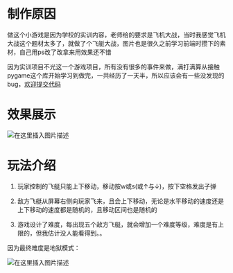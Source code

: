 # 制作原因
做这个小游戏是因为学校的实训内容，老师给的要求是飞机大战，当时我感觉飞机大战这个题材太多了，就做了个飞艇大战，图片也是很久之前学习前端时攒下的素材，自己用ps改了改拿来用效果还不错

因为实训项目不光这一个游戏项目，所有没有很多的事件来做，满打满算从接触pygame这个库开始学习到做完，一共经历了一天半，所以应该会有一些没发现的bug，[欢迎提交代码](https://github.com/queuecat/Airship-war)
# 效果展示
![在这里插入图片描述](https://img-blog.csdnimg.cn/20201214000307249.gif#pic_center)

# 玩法介绍
1. 玩家控制的飞艇只能上下移动，移动按w或s(或↑与↓)，按下空格发出子弹

2. 敌方飞艇从屏幕右侧向玩家飞来，且会上下移动，无论是水平移动的速度还是上下移动的速度都是随机的，且移动区间也是随机的

3. 游戏设计了难度，每出现五个敌方飞艇，就会增加一个难度等级，难度是有上限的，但我估计没人能看得到。。

  因为最终难度是地狱模式：

  ![在这里插入图片描述](https://img-blog.csdnimg.cn/20201214000230359.png?x-oss-process=image/watermark,type_ZmFuZ3poZW5naGVpdGk,shadow_10,text_aHR0cHM6Ly9ibG9nLmNzZG4ubmV0L3FxXzQzOTE1MzU2,size_16,color_FFFFFF,t_70)